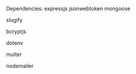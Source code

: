 

  Dependencies:
  expressjs
  jsonwebtoken
  mongoose
  
  slugify
  
  bcryptjs
  
  dotenv
  
  multer
  
  nodemailer
  
